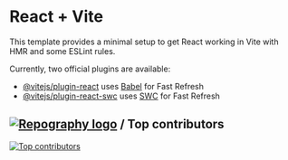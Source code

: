 # React + Vite

This template provides a minimal setup to get React working in Vite with HMR and some ESLint rules.

Currently, two official plugins are available:

- [@vitejs/plugin-react](https://github.com/vitejs/vite-plugin-react/blob/main/packages/plugin-react/README.md) uses [Babel](https://babeljs.io/) for Fast Refresh
- [@vitejs/plugin-react-swc](https://github.com/vitejs/vite-plugin-react-swc) uses [SWC](https://swc.rs/) for Fast Refresh

## [![Repography logo](https://images.repography.com/logo.svg)](https://repography.com) / Top contributors
[![Top contributors](https://images.repography.com/38382785/YashNuhash/JSON-JOURNAL/top-contributors/xqV51YN_pS1_DfxunR9fuMWLT0QL_DQDR4avWrbLqgs/0iLdJLk0HpZ-tyjTChI2ep7OdZzaYomdAXtecJP7TH0_table.svg)](https://github.com/YashNuhash/JSON-JOURNAL/graphs/contributors)


